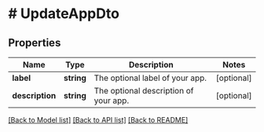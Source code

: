 # # UpdateAppDto

## Properties

Name | Type | Description | Notes
------------ | ------------- | ------------- | -------------
**label** | **string** | The optional label of your app. | [optional]
**description** | **string** | The optional description of your app. | [optional]

[[Back to Model list]](../../README.md#models) [[Back to API list]](../../README.md#endpoints) [[Back to README]](../../README.md)
